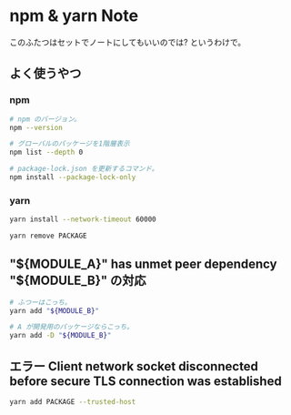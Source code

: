 npm & yarn Note
===

このふたつはセットでノートにしてもいいのでは? というわけで。

## よく使うやつ

### npm

```bash
# npm のバージョン。
npm --version

# グローバルのパッケージを1階層表示
npm list --depth 0

# package-lock.json を更新するコマンド。
npm install --package-lock-only
```

### yarn

```bash
yarn install --network-timeout 60000

yarn remove PACKAGE
```

## "${MODULE_A}" has unmet peer dependency "${MODULE_B}" の対応

```bash
# ふつーはこっち。
yarn add "${MODULE_B}"

# A が開発用のパッケージならこっち。
yarn add -D "${MODULE_B}"
```

## エラー Client network socket disconnected before secure TLS connection was established

```bash
yarn add PACKAGE --trusted-host
```
